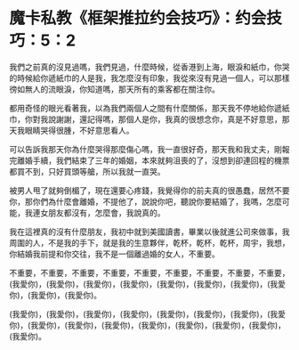 # 魔卡私教《框架推拉约会技巧》：约会技巧：5：2

我們之前真的沒見過嗎，我們見過，什麼時候，從香港到上海，眼淚和紙巾，你哭的時候給你遞紙巾的人是我，我怎麼沒有印象，我從來沒有見過一個人，可以那樣徬如無人的流眼淚，你知道嗎，那天所有的乘客都在關注你。

都用奇怪的眼光看著我，以為我們兩個人之間有什麼關係，那天我不停地給你遞紙巾，你對我說謝謝，還記得嗎，那個人是你，我真的很想念你，真是不好意思，那天我眼睛哭得很腫，不好意思看人。

可以告訴我那天你為什麼哭得那麼傷心嗎，我一直很好奇，那天我和我丈夫，剛報完離婚手續，我們結束了三年的婚姻，本來就夠沮喪的了，沒想到卻連回程的機票都買不到，只好買頭等艙，所以我就一直哭。

被男人甩了就夠倒楣了，現在還要心疼錢，我覺得你的前夫真的很愚蠢，居然不要你，那你們為什麼會離婚，不提他了，說說你吧，聽說你要結婚了，我嗎，怎麼可能，我連女朋友都沒有，怎麼會，我說真的。

我在這裡真的沒有什麼朋友，我初中就到美國讀書，畢業以後就進公司來做事，我周圍的人，不是我的手下，就是我的生意夥伴，乾杯，乾杯，乾杯，周宇，我想，你結婚我前提和你交往，我不是一個離過婚的女人，不重要。

不重要，不重要，不重要，不重要，不重要，不重要，不重要，不重要，不重要，(我愛你)，(我愛你)，(我愛你)，(我愛你)，(我愛你)，(我愛你)，(我愛你)，(我愛你)，(我愛你)，(我愛你)。

(我愛你)，(我愛你)，(我愛你)，(我愛你)，(我愛你)，(我愛你)，(我愛你)，(我愛你)，(我愛你)，(我愛你)，(我愛你)，(我愛你)，(我愛你)，(我愛你)，(我愛你)，(我愛你)。

